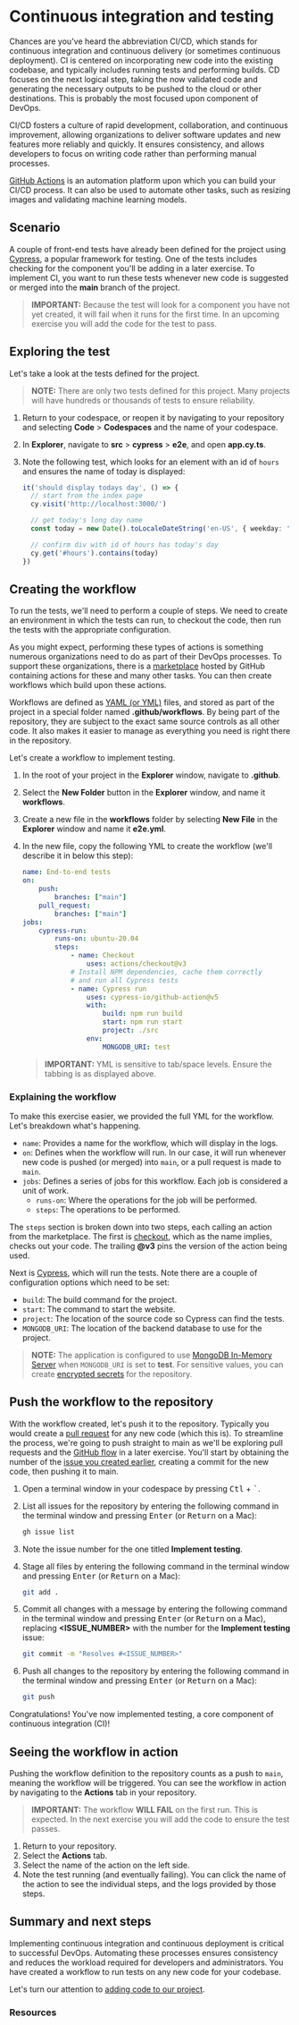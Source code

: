 # Continuous integration and testing

Chances are you've heard the abbreviation CI/CD, which stands for continuous integration and continuous delivery (or sometimes continuous deployment). CI is centered on incorporating new code into the existing codebase, and typically includes running tests and performing builds. CD focuses on the next logical step, taking the now validated code and generating the necessary outputs to be pushed to the cloud or other destinations. This is probably the most focused upon component of DevOps.

CI/CD fosters a culture of rapid development, collaboration, and continuous improvement, allowing organizations to deliver software updates and new features more reliably and quickly. It ensures consistency, and allows developers to focus on writing code rather than performing manual processes.

[GitHub Actions](https://github.com/features/actions) is an automation platform upon which you can build your CI/CD process. It can also be used to automate other tasks, such as resizing images and validating machine learning models.

## Scenario

A couple of front-end tests have already been defined for the project using [Cypress](https://www.cypress.io/), a popular framework for testing. One of the tests includes checking for the component you'll be adding in a later exercise. To implement CI, you want to run these tests whenever new code is suggested or merged into the **main** branch of the project.

> **IMPORTANT:** Because the test will look for a component you have not yet created, it will fail when it runs for the first time. In an upcoming exercise you will add the code for the test to pass.

## Exploring the test

Let's take a look at the tests defined for the project.

> **NOTE:** There are only two tests defined for this project. Many projects will have hundreds or thousands of tests to ensure reliability.

1. Return to your codespace, or reopen it by navigating to your repository and selecting **Code** > **Codespaces** and the name of your codespace.
1. In **Explorer**, navigate to **src** > **cypress** > **e2e**, and open **app.cy.ts**.
1. Note the following test, which looks for an element with an id of `hours` and ensures the name of today is displayed:

    ```typescript
    it('should display todays day', () => {
      // start from the index page
      cy.visit('http://localhost:3000/')

      // get today's long day name
      const today = new Date().toLocaleDateString('en-US', { weekday: 'long' })

      // confirm div with id of hours has today's day
      cy.get('#hours').contains(today)
    })
    ```

## Creating the workflow

To run the tests, we'll need to perform a couple of steps. We need to create an environment in which the tests can run, to checkout the code, then run the tests with the appropriate configuration.

As you might expect, performing these types of actions is something numerous organizations need to do as part of their DevOps processes. To support these organizations, there is a [marketplace](https://github.com/marketplace?type=actions) hosted by GitHub containing actions for these and many other tasks. You can then create workflows which build upon these actions.

Workflows are defined as [YAML (or YML)](https://en.wikipedia.org/wiki/YAML) files, and stored as part of the project in a special folder named **.github/workflows**. By being part of the repository, they are subject to the exact same source controls as all other code. It also makes it easier to manage as everything you need is right there in the repository.

Let's create a workflow to implement testing.

1. In the root of your project in the **Explorer** window, navigate to **.github**.
1. Select the **New Folder** button in the **Explorer** window, and name it **workflows**.
1. Create a new file in the **workflows** folder by selecting **New File** in the **Explorer** window and name it **e2e.yml**.
1. In the new file, copy the following YML to create the workflow (we'll describe it in below this step):

    ```yml
    name: End-to-end tests
    on:
        push:
            branches: ["main"]
        pull_request:
            branches: ["main"]
    jobs:
        cypress-run:
            runs-on: ubuntu-20.04
            steps:
                - name: Checkout
                    uses: actions/checkout@v3
                # Install NPM dependencies, cache them correctly
                # and run all Cypress tests
                - name: Cypress run
                    uses: cypress-io/github-action@v5
                    with:
                        build: npm run build
                        start: npm run start
                        project: ./src
                    env:
                        MONGODB_URI: test
    ```

    > **IMPORTANT:** YML is sensitive to tab/space levels. Ensure the tabbing is as displayed above.

### Explaining the workflow

To make this exercise easier, we provided the full YML for the workflow. Let's breakdown what's happening.

- `name`: Provides a name for the workflow, which will display in the logs.
- `on`: Defines when the workflow will run. In our case, it will run whenever new code is pushed (or merged) into `main`, or a pull request is made to `main`.
- `jobs`: Defines a series of jobs for this workflow. Each job is considered a unit of work.
    - `runs-on`: Where the operations for the job will be performed.
    - `steps`: The operations to be performed.

The `steps` section is broken down into two steps, each calling an action from the marketplace. The first is [checkout](https://github.com/marketplace/actions/checkout), which as the name implies, checks out your code. The trailing **@v3** pins the version of the action being used.

Next is [Cypress](https://github.com/marketplace/actions/cypress-io), which will run the tests. Note there are a couple of configuration options which need to be set:

- `build`: The build command for the project.
- `start`: The command to start the website.
- `project`: The location of the source code so Cypress can find the tests.
- `MONGODB_URI`: The location of the backend database to use for the project.

> **NOTE:** The application is configured to use [MongoDB In-Memory Server](https://github.com/nodkz/mongodb-memory-server) when `MONGODB_URI` is set to **test**. For sensitive values, you can create [encrypted secrets](https://docs.github.com/en/actions/security-guides/encrypted-secrets) for the repository.

## Push the workflow to the repository

With the workflow created, let's push it to the repository. Typically you would create a [pull request](https://docs.github.com/en/pull-requests/collaborating-with-pull-requests/proposing-changes-to-your-work-with-pull-requests/about-pull-requests) for any new code (which this is). To streamline the process, we're going to push straight to main as we'll be exploring pull requests and the [GitHub flow](https://docs.github.com/en/get-started/quickstart/github-flow) in a later exercise. You'll start by obtaining the number of the [issue you created earlier](./2-issues.md), creating a commit for the new code, then pushing it to main.

1. Open a terminal window in your codespace by pressing <kbd>Ctl</kbd> + <kbd>`</kbd>.
1. List all issues for the repository by entering the following command in the terminal window and pressing <kbd>Enter</kbd> (or <kbd>Return</kbd> on a Mac):

    ```bash
    gh issue list
    ```

1. Note the issue number for the one titled **Implement testing**.
1. Stage all files by entering the following command in the terminal window and pressing <kbd>Enter</kbd> (or <kbd>Return</kbd> on a Mac):

    ```bash
    git add .
    ```

1. Commit all changes with a message by entering the following command in the terminal window and pressing <kbd>Enter</kbd> (or <kbd>Return</kbd> on a Mac), replacing **<ISSUE_NUMBER>** with the number for the **Implement testing** issue:

    ```bash
    git commit -m "Resolves #<ISSUE_NUMBER>"
    ```

1. Push all changes to the repository by entering the following command in the terminal window and pressing <kbd>Enter</kbd> (or <kbd>Return</kbd> on a Mac):

    ```bash
    git push
    ```

Congratulations! You've now implemented testing, a core component of continuous integration (CI)!

## Seeing the workflow in action

Pushing the workflow definition to the repository counts as a push to `main`, meaning the workflow will be triggered. You can see the workflow in action by navigating to the **Actions** tab in your repository.

> **IMPORTANT:** The workflow **WILL FAIL** on the first run. This is expected. In the next exercise you will add the code to ensure the test passes.

1. Return to your repository.
1. Select the **Actions** tab.
1. Select the name of the action on the left side.
1. Note the test running (and eventually failing). You can click the name of the action to see the individual steps, and the logs provided by those steps.

## Summary and next steps

Implementing continuous integration and continuous deployment is critical to successful DevOps. Automating these processes ensures consistency and reduces the workload required for developers and administrators. You have created a workflow to run tests on any new code for your codebase.

Let's turn our attention to [adding code to our project](./5-coding.md).

### Resources
